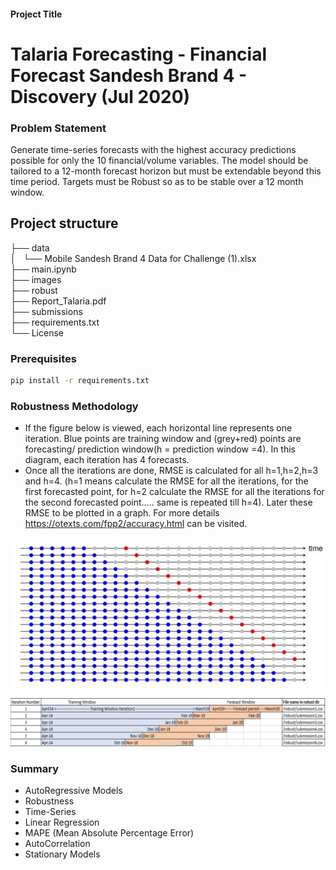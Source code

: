 

#### Project Title

# Talaria Forecasting - Financial Forecast Sandesh Brand 4 - Discovery (Jul 2020)


### Problem Statement
Generate time-series forecasts with the highest accuracy predictions possible for only the 10 financial/volume variables.
The model should be tailored to a 12-month forecast horizon but must be extendable beyond this time period.
Targets must be Robust so as to be stable over a 12 month window.

## Project structure
├── data\
│   └── Mobile Sandesh Brand 4 Data for Challenge (1).xlsx\
├── main.ipynb\
├── images\
├── robust\
├── Report_Talaria.pdf\
├── submissions\
├── requirements.txt\
└── License

### Prerequisites

```bash
pip install -r requirements.txt
```

### Robustness Methodology

- If the figure below is viewed, each horizontal line represents one iteration. Blue points are training window and (grey+red) points are forecasting/ prediction window(h = prediction window =4). In this diagram, each iteration has 4 forecasts. 
- Once all the iterations are done, RMSE is calculated for all h=1,h=2,h=3 and h=4. (h=1 means calculate the RMSE for all the iterations, for the first forecasted point, for h=2 calculate the RMSE for all the iterations for the second forecasted point….. same is repeated till h=4). Later these RMSE to be plotted in a graph. For more details https://otexts.com/fpp2/accuracy.html can be visited.

![robustness_methodolgy](images/robustness_methodolgy.png)


![robustness](images/robustness.png)

### Summary
- AutoRegressive Models
- Robustness
- Time-Series
- Linear Regression
- MAPE (Mean Absolute Percentage Error)
- AutoCorrelation
- Stationary Models
